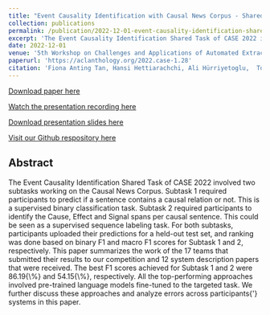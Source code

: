 ```yaml
---
title: "Event Causality Identification with Causal News Corpus - Shared Task 3, CASE 2022"
collection: publications
permalink: /publication/2022-12-01-event-causality-identification-shared-task-2022
excerpt: 'The Event Causality Identification Shared Task of CASE 2022 involved two subtasks working on the Causal News Corpus. Subtask 1 required participants to predict if a sentence contains a causal relation or not. This is a supervised binary classification task. Subtask 2 required participants to identify the Cause, Effect and Signal spans per causal sentence. This could be seen as a supervised sequence labeling task. For both subtasks, participants uploaded their predictions for a held-out test set, and ranking was done based on binary F1 and macro F1 scores for Subtask 1 and 2, respectively. This paper summarizes the work of the 17 teams that submitted their results to our competition and 12 system description papers that were received. The best F1 scores achieved for Subtask 1 and 2 were 86.19{\%} and 54.15{\%}, respectively. All the top-performing approaches involved pre-trained language models fine-tuned to the targeted task. We further discuss these approaches and analyze errors across participants{&apos;} systems in this paper.'
date: 2022-12-01
venue: '5th Workshop on Challenges and Applications of Automated Extraction of Socio-political Events from Text (CASE)'
paperurl: 'https://aclanthology.org/2022.case-1.28'
citation: 'Fiona Anting Tan, Hansi Hettiarachchi, Ali Hürriyetoglu,  Tommaso Caselli, Onur Uca, Farhana Ferdousi Liza, and Nelleke Oostdijk. 2022. Event Causality Identification with Causal News Corpus - Shared Task 3, CASE 2022. In Proceedings of the 5th Workshop on Challenges and Applications of Automated Extraction of Socio-political Events from Text (CASE), pages 195–208, Abu Dhabi, United Arab Emirates (Hybrid). Association for Computational Linguistics.'
---
```


<a href='https://aclanthology.org/2022.case-1.28'>Download paper here</a>

<a href='https://drive.google.com/file/d/17xbAXhhBhyfWZ4xcvs_MI83VW1nCVbBt/view?usp=sharing'>Watch the presentation recording here</a>

<a href='../files/slides/SharedTask3_CASE_2022.pdf'>Download presentation slides here</a>

<a href='https://github.com/tanfiona/CausalNewsCorpus'>Visit our Github respository here</a>

<h2>Abstract</h2>
The Event Causality Identification Shared Task of CASE 2022 involved two subtasks working on the Causal News Corpus. Subtask 1 required participants to predict if a sentence contains a causal relation or not. This is a supervised binary classification task. Subtask 2 required participants to identify the Cause, Effect and Signal spans per causal sentence. This could be seen as a supervised sequence labeling task. For both subtasks, participants uploaded their predictions for a held-out test set, and ranking was done based on binary F1 and macro F1 scores for Subtask 1 and 2, respectively. This paper summarizes the work of the 17 teams that submitted their results to our competition and 12 system description papers that were received. The best F1 scores achieved for Subtask 1 and 2 were 86.19{\%} and 54.15{\%}, respectively. All the top-performing approaches involved pre-trained language models fine-tuned to the targeted task. We further discuss these approaches and analyze errors across participants{&apos;} systems in this paper.
